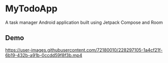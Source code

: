 # MyTodoApp
A task manager Android application built using Jetpack Compose and Room

## Demo
https://user-images.githubusercontent.com/72180010/228297105-1a4cf21f-6b19-432b-a91b-0ccdd59f8f3b.mp4


  

